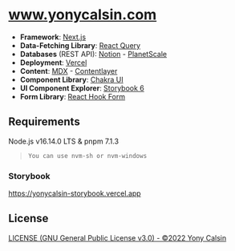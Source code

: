 # www.yonycalsin.com

- **Framework**: [Next.js](https://nextjs.org/)
- **Data-Fetching Library**: [React Query](https://react-query.tanstack.com/)
- **Databases** (REST API): [Notion](https://www.notion.so/) - [PlanetScale](https://planetscale.com/)
- **Deployment**: [Vercel](https://vercel.com)
- **Content**: [MDX](https://github.com/mdx-js/mdx) - [Contentlayer](https://www.contentlayer.dev/docs)
- **Component Library**: [Chakra UI](https://chakra-ui.com/)
- **UI Component Explorer**: [Storybook 6](https://storybook.js.org/)
- **Form Library**: [React Hook Form](https://react-hook-form.com/)

## Requirements

Node.js v16.14.0 LTS & pnpm 7.1.3

> `You can use nvm-sh or nvm-windows`

### Storybook

https://yonycalsin-storybook.vercel.app

## License

[LICENSE (GNU General Public License v3.0) - ©2022 Yony Calsin](LICENSE)
